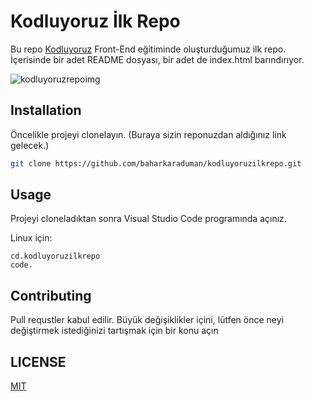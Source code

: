 # Kodluyoruz İlk Repo 
Bu repo [Kodluyoruz](kodluyororuz.org) Front-End eğitiminde oluşturduğumuz ilk repo. İçerisinde bir adet README dosyası, bir adet de index.html barındırıyor.

![kodluyoruzrepoimg](file:///C:/Users/Bahar/Desktop/kodluyoruzilkrepo.png)

## Installation
Öncelikle projeyi clonelayın. (Buraya sizin reponuzdan aldığınız link gelecek.)
```bash
git clone https://github.com/baharkaraduman/kodluyoruzilkrepo.git
```

## Usage
Projeyi cloneladıktan sonra Visual Studio Code programında açınız.

Linux için:
```linux
cd.kodluyoruzilkrepo
code.
```

## Contributing
Pull requstler kabul edilir. Büyük değişiklikler içini, lütfen önce neyi değiştirmek istediğinizi tartışmak için bir konu açın

## LICENSE
[MIT](https://choosealicense.com/licenses/mit/)